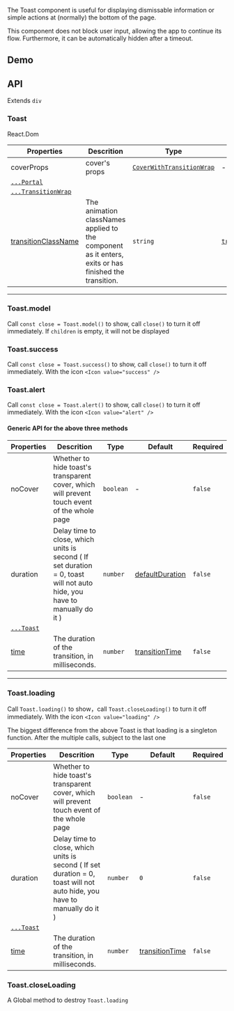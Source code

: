The Toast component is useful for displaying dismissable information or simple actions at (normally) the bottom of the page.

This component does not block user input, allowing the app to continue its flow. Furthermore, it can be automatically hidden after a timeout.

## Demo

## API

Extends `div`

### Toast

React.Dom

| Properties | Descrition | Type | Default | Required |
| --- | --- | --- | --- | --- |
| coverProps | cover's props | [`CoverWithTransitionWrap`](#/document/Cover) | - | `false` |
| [`...Portal`](#/document/Portal) |  |  |  |  |
| [`...TransitionWrap`](#/document/TransitionWrap) |  |  |  |  |
| [transitionClassName](#/document/TransitionWrap) | The animation classNames applied to the component as it enters, exits or has finished the transition. | `string` | [`transitionFade`](#/document/_util) | `false` |

---

### Toast.model

Call `const close = Toast.model()` to show, call `close()` to turn it off immediately. If `children` is empty, it will not be displayed

### Toast.success

Call `const close = Toast.success()` to show, call `close()` to turn it off immediately. With the icon `<Icon value="success" />`

### Toast.alert

Call `const close = Toast.alert()` to show, call `close()` to turn it off immediately. With the icon `<Icon value="alert" />`

#### Generic API for the above three methods

| Properties | Descrition | Type | Default | Required |
| --- | --- | --- | --- | --- |
| noCover | Whether to hide toast's transparent cover, which will prevent touch event of the whole page | `boolean` | - | `false` |
| duration | Delay time to close, which units is second ( If set duration = 0, toast will not auto hide, you have to manually do it ) | `number` | [defaultDuration](#/document/_util) | `false` |
| [`...Toast`](#/document/Toast) |  |  |  |  |
| [time](#/document/TransitionWrap) | The duration of the transition, in milliseconds. | `number` | [transitionTime](#/document/_util) | `false` |

---

### Toast.loading

Call `Toast.loading()` to show，call `Toast.closeLoading()` to turn it off immediately. With the icon `<Icon value="loading" />`

The biggest difference from the above Toast is that loading is a singleton function. After the multiple calls, subject to the last one

| Properties | Descrition | Type | Default | Required |
| --- | --- | --- | --- | --- |
| noCover | Whether to hide toast's transparent cover, which will prevent touch event of the whole page | `boolean` | - | `false` |
| duration | Delay time to close, which units is second ( If set duration = 0, toast will not auto hide, you have to manually do it ) | `number` | `0` | `false` |
| [`...Toast`](#/document/Toast) |  |  |  |  |
| [time](#/document/TransitionWrap) | The duration of the transition, in milliseconds. | `number` | [transitionTime](#/document/_util) | `false` |

### Toast.closeLoading

A Global method to destroy `Toast.loading`

